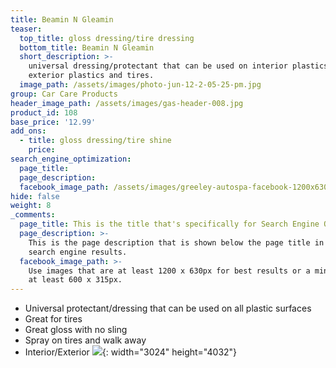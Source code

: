 ```yaml
---
title: Beamin N Gleamin
teaser:
  top_title: gloss dressing/tire dressing
  bottom_title: Beamin N Gleamin
  short_description: >-
    universal dressing/protectant that can be used on interior plastics,
    exterior plastics and tires.
  image_path: /assets/images/photo-jun-12-2-05-25-pm.jpg
group: Car Care Products
header_image_path: /assets/images/gas-header-008.jpg
product_id: 108
base_price: '12.99'
add_ons:
  - title: gloss dressing/tire shine
    price:
search_engine_optimization:
  page_title:
  page_description:
  facebook_image_path: /assets/images/greeley-autospa-facebook-1200x630.png
hide: false
weight: 8
_comments:
  page_title: This is the title that's specifically for Search Engine Optimization.
  page_description: >-
    This is the page description that is shown below the page title in the
    search engine results.
  facebook_image_path: >-
    Use images that are at least 1200 x 630px for best results or a minimum of
    at least 600 x 315px.
---
```


* Universal protectant/dressing that can be used on all plastic surfaces
* Great for tires
* Great gloss with no sling
* Spray on tires and walk away
* Interior/Exterior&nbsp;![](/assets/images/photo-jun-12-2-05-25-pm.jpg){: width="3024" height="4032"}
